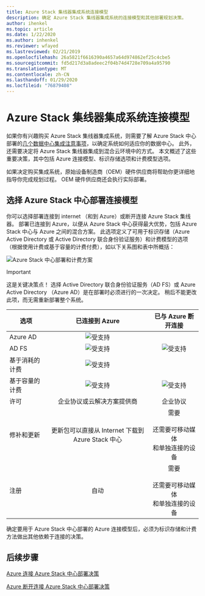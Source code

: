 ```yaml
---
title: Azure Stack 集线器集成系统连接模型
description: 确定 Azure Stack 集线器集成系统的连接模型和其他部署规划决策。
author: ihenkel
ms.topic: article
ms.date: 1/22/2020
ms.author: inhenkel
ms.reviewer: wfayed
ms.lastreviewed: 02/21/2019
ms.openlocfilehash: 26a5821f6616390a4657a64d974862ef25c4cbe5
ms.sourcegitcommit: fd5d217d3a8adeec2f04b74d4728e709a4a95790
ms.translationtype: MT
ms.contentlocale: zh-CN
ms.lasthandoff: 01/29/2020
ms.locfileid: "76879408"
---
```

# <a name="azure-stack-hub-integrated-systems-connection-models"></a>Azure Stack 集线器集成系统连接模型
如果你有兴趣购买 Azure Stack 集线器集成系统，则需要了解 Azure Stack 中心部署的[几个数据中心集成注意事项](azure-stack-datacenter-integration.md)，以确定系统如何适应你的数据中心。 此外，还需要决定将 Azure Stack 集线器集成到混合云环境中的方式。 本文概述了这些重要决策，其中包括 Azure 连接模型、标识存储选项和计费模型选项。

如果决定购买集成系统，原始设备制造商（OEM）硬件供应商将帮助你更详细地指导你完成规划过程。 OEM 硬件供应商还会执行实际部署。

## <a name="choose-an-azure-stack-hub-deployment-connection-model"></a>选择 Azure Stack 中心部署连接模型
你可以选择部署连接到 internet （和到 Azure）或断开连接 Azure Stack 集线器。 部署已连接到 Azure，以便从 Azure Stack 中心获得最大优势，包括 Azure Stack 中心与 Azure 之间的混合方案。 此选项定义了可用于标识存储（Azure Active Directory 或 Active Directory 联合身份验证服务）和计费模型的选项（根据使用计费或基于容量的计费付费），如以下关系图和表中所概括：

![Azure Stack 中心部署和计费方案](media/azure-stack-connection-models/azure-stack-scenarios.png)
  
> [!IMPORTANT]
> 这是关键决策点！ 选择 Active Directory 联合身份验证服务（AD FS）或 Azure Active Directory （Azure AD）是在部署时必须进行的一次决定。 稍后不能更改此项，而无需重新部署整个系统。  


|选项|已连接到 Azure|已与 Azure 断开连接|
|-----|:-----:|:-----:|
|Azure AD|![受支持](media/azure-stack-connection-models/check.png)| |
|AD FS|![受支持](media/azure-stack-connection-models/check.png)|![受支持](media/azure-stack-connection-models/check.png)|
|基于消耗的计费|![受支持](media/azure-stack-connection-models/check.png)| |
|基于容量的计费|![受支持](media/azure-stack-connection-models/check.png)|![受支持](media/azure-stack-connection-models/check.png)|
|许可| 企业协议或云解决方案提供商 | 企业协议 |
|修补和更新|更新包可以直接从 Internet 下载到 Azure Stack 中心 |  需要<br><br>还需要可移动媒体<br> 和单独连接的设备 |
| 注册 | 自动 | 需要<br><br>还需要可移动媒体<br> 和单独连接的设备 |

确定要用于 Azure Stack 中心部署的 Azure 连接模型后，必须为标识存储和计费方法做出其他依赖于连接的决策。

## <a name="next-steps"></a>后续步骤

[Azure 连接 Azure Stack 中心部署决策](azure-stack-connected-deployment.md)

[Azure 断开连接 Azure Stack 中心部署决策](azure-stack-disconnected-deployment.md)
